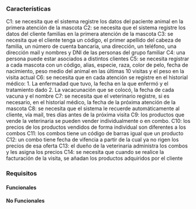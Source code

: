 ### Características
C1: se necesita que el sistema registre los datos del paciente animal en la primera atención de la mascota
C2: se necesita que el sistema registre los datos del cliente familias en la primera atención de la mascota
C3: se necesita que el cliente tenga un código, el primer apellido del cabeza de familia, un número de cuenta bancaria, una dirección, un teléfono, una dirección mail y nombres y DNI de las personas del grupo familiar
C4: una persona puede estar asociados a distintos clientes
C5: se necesita registrar a cada mascota con un código, alias, especie, raza, color de pelo, fecha de nacimiento, peso medio del animal en las últimas 10 visitas y el peso en la visita actual
C6: se necesita que en cada atención se registre en el historial médico:
	1. La enfermadad que tuvo, la fecha en la que enfermó y el tratamiento dado
	2. La vacacunación que se colocó, la fecha de cada vacuna y el nombre
C7: se necesita que el veterinario registre, si es necesario, en el historial médico, la fecha de la próxima atención de la mascota
C8: se necesita que el sistema le recuerde automáticamente al cliente, vía mail, tres días antes de la próxima visita
C9: los productos que vende la veterinaria se pueden vender individualmente o en combo.
C10: los precios de los productos vendidos de forma individual son diferentes a los combos
C11: los combos tiene un código de barras igual que un producto
C12: un combo tiene fecha de vifencia a partir de la cual ya no rigen los precios de esa oferta
C13: el dueño de la veterinaria administra los combos y les asigna los precios
C14: se necesita que cuando se realice la facturación de la visita, se añadan los productos adquiridos por el cliente
### Requisitos
#### Funcionales

#### No Funcionales

